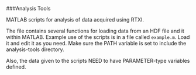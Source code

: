 ###Analysis Tools

MATLAB scripts for analysis of data acquired using RTXI. 

The file contains several functions for loading data from an HDF file and it 
within MATLAB. Example use of the scripts is in a file called `example.m`. 
Load it and edit it as you need. Make sure the PATH variable is set to include 
the analysis-tools directory.  

Also, the data given to the scripts NEED to have PARAMETER-type variables 
defined.  
